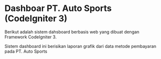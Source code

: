 <h1>Dashboar PT. Auto Sports (CodeIgniter 3)</h1>
<p>Berikut adalah sistem dahsboard berbasis web yang dibuat dengan Framework CodeIgniter 3.</p>
<p>Sistem dashboard ini berisikan laporan grafik dari data metode pembayaran pada PT. Auto Sports</p>
